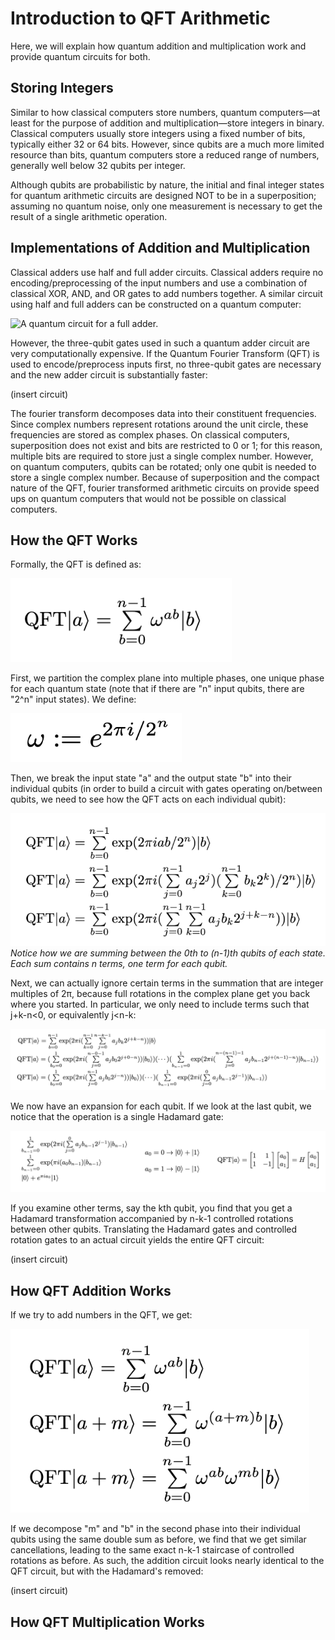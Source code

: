 # Introduction to QFT Arithmetic

Here, we will explain how quantum addition and multiplication work and provide quantum circuits for both.

## Storing Integers

Similar to how classical computers store numbers, quantum computers—at least for the purpose of addition and multiplication—store integers in binary. Classical computers usually store integers using a fixed number of bits, typically either 32 or 64 bits. However, since qubits are a much more limited resource than bits, quantum computers store a reduced range of numbers, generally well below 32 qubits per integer.

Although qubits are probabilistic by nature, the initial and final integer states for quantum arithmetic circuits are designed NOT to be in a superposition; assuming no quantum noise, only one measurement is necessary to get the result of a single arithmetic operation.

## Implementations of Addition and Multiplication

Classical adders use half and full adder circuits. Classical adders require no encoding/preprocessing of the input numbers and use a combination of classical XOR, AND, and OR gates to add numbers together. A similar circuit using half and full adders can be constructed on a quantum computer:

![A quantum circuit for a full adder.](https://www.researchgate.net/publication/346508632/figure/fig1/AS:963729009156096@1606782309965/Circuit-model-of-a-quantum-full-adder.png)

However, the three-qubit gates used in such a quantum adder circuit are very computationally expensive. If the Quantum Fourier Transform (QFT) is used to encode/preprocess inputs first, no three-qubit gates are necessary and the new adder circuit is substantially faster:

(insert circuit)

The fourier transform decomposes data into their constituent frequencies. Since complex numbers represent rotations around the unit circle, these frequencies are stored as complex phases. On classical computers, superposition does not exist and bits are restricted to 0 or 1; for this reason, multiple bits are required to store just a single complex number. However, on quantum computers, qubits can be rotated; only one qubit is needed to store a single complex number. Because of superposition and the compact nature of the QFT, fourier transformed arithmetic circuits on provide speed ups on quantum computers that would not be possible on classical computers.

## How the QFT Works

Formally, the QFT is defined as:

![](/images/QFT_definition.png)

First, we partition the complex plane into multiple phases, one unique phase for each quantum state (note that if there are "n" input qubits, there are "2^n" input states). We define:

![](/images/QFT_phase_partition.png)

Then, we break the input state "a" and the output state "b" into their individual qubits (in order to build a circuit with gates operating on/between qubits, we need to see how the QFT acts on each individual qubit):

![](/images/QFT_expansion.png)
*Notice how we are summing between the 0th to (n-1)th qubits of each state. Each sum contains n terms, one term for each qubit.*

Next, we can actually ignore certain terms in the summation that are integer multiples of 2π, because full rotations in the complex plane get you back where you started. In particular, we only need to include terms such that j+k-n<0, or equivalently j<n-k:

![](/images/QFT_expansion_simplification.png)

We now have an expansion for each qubit. If we look at the last qubit, we notice that the operation is a single Hadamard gate:

![](/images/QFT_last_qubit.png)

If you examine other terms, say the kth qubit, you find that you get a Hadamard transformation accompanied by n-k-1 controlled rotations between other qubits. Translating the Hadamard gates and controlled rotation gates to an actual circuit yields the entire QFT circuit:

(insert circuit)

## How QFT Addition Works

If we try to add numbers in the QFT, we get:

![](/images/QFT_addition.png)

If we decompose "m" and "b" in the second phase into their individual qubits using the same double sum as before, we find that we get similar cancellations, leading to the same exact n-k-1 staircase of controlled rotations as before. As such, the addition circuit looks nearly identical to the QFT circuit, but with the Hadamard's removed:

(insert circuit)

## How QFT Multiplication Works
